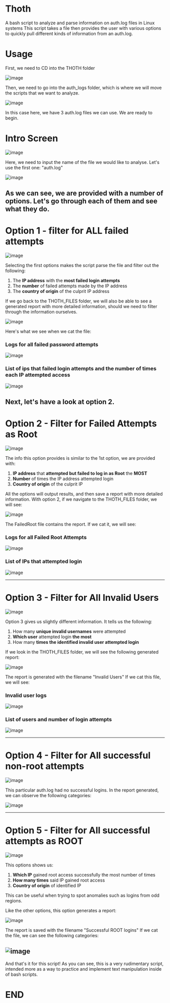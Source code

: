 # Thoth
A bash script to analyze and parse information on auth.log files in Linux systems
This script takes a file then provides the user with various options to quickly pull different kinds of information from an auth.log.

# Usage

First, we need to CD into the THOTH folder

![image](https://user-images.githubusercontent.com/105451443/193734768-581280e6-d899-411b-a4bc-03df6e669eb8.png)

Then, we need to go into the auth_logs folder, which is where we will move the scripts that we want to analyze.

![image](https://user-images.githubusercontent.com/105451443/193734941-828ab73f-7b0c-447a-ae09-958626979163.png)

In this case here, we have 3 auth.log files we can use. We are ready to begin.

# Intro Screen

![image](https://user-images.githubusercontent.com/105451443/193735510-e4349ef9-4270-4176-b2ca-e1b2e0a309a0.png)

Here, we need to input the name of the file we would like to analyse. Let's use the first one: "auth.log"

![image](https://user-images.githubusercontent.com/105451443/193735650-7af91748-1494-4296-9719-d61166a964ce.png)

As we can see, we are provided with a number of options. Let's go through each of them and see what they do.
---

# Option 1 - filter for **ALL** failed attempts

![image](https://user-images.githubusercontent.com/105451443/193735882-9dc12535-e9af-446b-9749-430e668637b9.png)

Selecting the first options makes the script parse the file and filter out the following:
1. The **IP address** with the **most failed login attempts**
2. The **number** of failed attempts made by the IP address
3. The **country of origin** of the culprit IP address

If we go back to the THOTH_FILES folder, we will also be able to see a generated report with more detailed information, should we need to filter through the information ourselves.

![image](https://user-images.githubusercontent.com/105451443/193736352-aaa9ec61-73cf-41db-bb7b-bdb606860fa9.png)

Here's what we see when we cat the file:

### Logs for all failed password attempts

![image](https://user-images.githubusercontent.com/105451443/193736595-0a2f06c9-e1a1-49b8-96df-dfec6065826f.png)

### List of ips that failed login attempts and the number of times each IP attempted access

![image](https://user-images.githubusercontent.com/105451443/193736787-174f1261-8f45-4cac-ae76-813335634195.png)

Next, let's have a look at option 2.
---
# Option 2 - Filter for **Failed Attempts as Root**

![image](https://user-images.githubusercontent.com/105451443/193737210-42a96201-28cb-4bc9-9e39-6ed1699b60ba.png)

The info this option provides is similar to the 1st option, we are provided with:
1. **IP address** that **attempted but failed to log in as Root** the **MOST**
2. **Number** of times the IP address attempted login
3. **Country of origin** of the culprit IP

All the options will output results, and then save a report with more detailed information. 
With option 2, if we navigate to the THOTH_FILES folder, we will see:

![image](https://user-images.githubusercontent.com/105451443/193737672-9bb69f2f-51d3-4ac3-af80-1c068d989e56.png)


The FailedRoot file contains the report. If we cat it, we will see:
### Logs for all Failed Root Attempts

![image](https://user-images.githubusercontent.com/105451443/193737736-4446619e-76a4-475f-9acd-93f15965a70e.png)

### List of IPs that attempted login

![image](https://user-images.githubusercontent.com/105451443/193737837-0d249715-809a-462d-a23f-d3d28d1ed75b.png)

---

# Option 3 - Filter for **All Invalid Users**

![image](https://user-images.githubusercontent.com/105451443/193738168-27f0c702-0e65-4073-a416-db1c8443d484.png)

Option 3 gives us slightly different information.
It tells us the following:
1. How many **unique invalid usernames** were attempted
2. **Which user** attempted login **the most**
3. How many **times the identified invalid user attempted login**

If we look in the THOTH_FILES folder, we will see the following generated report:

![image](https://user-images.githubusercontent.com/105451443/193738721-5a6814c6-169e-4601-bdc7-137e210dd0e4.png)

The report is generated with the filename "Invalid Users"
If we cat this file, we will see:

### Invalid user logs

![image](https://user-images.githubusercontent.com/105451443/193738889-5d42828e-8505-499e-b555-64e03191e857.png)

### List of users and number of login attempts

![image](https://user-images.githubusercontent.com/105451443/193738964-480fcf78-1f2c-4c29-82f0-0af3bd9c195f.png)

---

# Option 4 - Filter for **All successful non-root attempts**

![image](https://user-images.githubusercontent.com/105451443/193739299-7d39d628-cc64-41b8-b7fe-f8eae5c880ad.png)

This particular auth.log had no successful logins.
In the report generated, we can observe the following categories:

![image](https://user-images.githubusercontent.com/105451443/193739614-ad14fff6-4e30-4c6e-aaac-6b3d4a884e7c.png)

---

# Option 5 - Filter for **All successful attempts as ROOT**

![image](https://user-images.githubusercontent.com/105451443/193740030-68b8f41d-6f09-4fb4-8d12-723cfeb25d1e.png)

This options shows us:
1. **Which IP** gained root access successfully the most number of times
2. **How many times** said IP gained root access
3. **Country of origin** of identified IP

This can be useful when trying to spot anomalies such as logins from odd regions.

Like the other options, this option generates a report:

![image](https://user-images.githubusercontent.com/105451443/193740465-703688f7-3eb3-4153-85b1-dbfe7b401e00.png)

The report is saved with the filename "Successful ROOT logins"
If we cat the file, we can see the following categories:

![image](https://user-images.githubusercontent.com/105451443/193740635-9cf6c501-05ae-497f-8b1f-2a45ef562d4c.png)
---
And that's it for this script! As you can see, this is a very rudimentary script, intended more as a way to practice and implement text manipulation inside of bash scripts. 

# END

